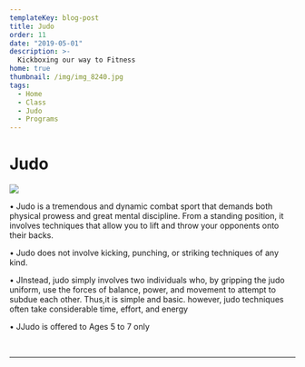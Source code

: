 ```yaml
---
templateKey: blog-post
title: Judo
order: 11
date: "2019-05-01"
description: >-
  Kickboxing our way to Fitness
home: true
thumbnail: /img/img_8240.jpg
tags:
  - Home
  - Class
  - Judo
  - Programs
---
```


# Judo

![](/img/dsc6897.jpg)

• Judo is a tremendous and dynamic combat sport that demands both physical prowess and great mental discipline. From a standing position, it involves techniques that allow you to lift and throw your opponents onto their backs.

• Judo does not involve kicking, punching, or striking techniques of any kind.

• JInstead, judo simply involves two individuals who, by gripping the judo uniform, use the forces of balance, power, and movement to attempt to subdue each other. Thus,it is simple and basic. however, judo techniques often take considerable time, effort, and energy

• JJudo is offered to Ages 5 to 7 only

<br>

---
